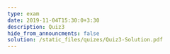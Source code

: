 ```yaml
---
type: exam
date: 2019-11-04T15:30:0+3:30
description: Quiz3
hide_from_announcments: false
solution: /static_files/quizes/Quiz3-Solution.pdf
---
```


